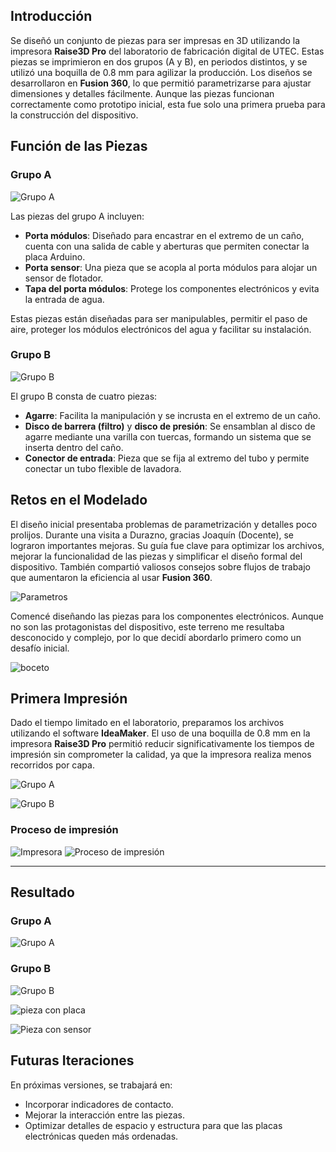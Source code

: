 

## Introducción  
Se diseñó un conjunto de piezas para ser impresas en 3D utilizando la impresora **Raise3D Pro** del laboratorio de fabricación digital de UTEC. Estas piezas se imprimieron en dos grupos (A y B), en periodos distintos, y se utilizó una boquilla de 0.8 mm para agilizar la producción. Los diseños se desarrollaron en **Fusion 360**, lo que permitió parametrizarse para ajustar dimensiones y detalles fácilmente. Aunque las piezas funcionan correctamente como prototipo inicial, esta fue solo una primera prueba para la construcción del dispositivo.  

## Función de las Piezas  

### Grupo A

![Grupo A](<../images/PI_IMG/impresiones 3D/Prototipo_PRESENTACIÓN _piezasA.png>)  

Las piezas del grupo A incluyen:  
- **Porta módulos**: Diseñado para encastrar en el extremo de un caño, cuenta con una salida de cable y aberturas que permiten conectar la placa Arduino.  
- **Porta sensor**: Una pieza que se acopla al porta módulos para alojar un sensor de flotador.  
- **Tapa del porta módulos**: Protege los componentes electrónicos y evita la entrada de agua.  

Estas piezas están diseñadas para ser manipulables, permitir el paso de aire, proteger los módulos electrónicos del agua y facilitar su instalación.  

### Grupo B

  ![Grupo B](<../images/PI_IMG/impresiones 3D/Prototipo_PRESENTACIÓN_PIEZAS_B.png>)

El grupo B consta de cuatro piezas:  
- **Agarre**: Facilita la manipulación y se incrusta en el extremo de un caño.  
- **Disco de barrera (filtro)** y **disco de presión**: Se ensamblan al disco de agarre mediante una varilla con tuercas, formando un sistema que se inserta dentro del caño.  
- **Conector de entrada**: Pieza que se fija al extremo del tubo y permite conectar un tubo flexible de lavadora.  

## Retos en el Modelado  
El diseño inicial presentaba problemas de parametrización y detalles poco prolijos. Durante una visita a Durazno, gracias Joaquín (Docente), se lograron importantes mejoras. Su guía fue clave para optimizar los archivos, mejorar la funcionalidad de las piezas y simplificar el diseño formal del dispositivo. También compartió valiosos consejos sobre flujos de trabajo que aumentaron la eficiencia al usar **Fusion 360**.  

![Parametros](<../images/PI_IMG/impresiones 3D/parametros.png>)

Comencé diseñando las piezas para los componentes electrónicos. Aunque no son las protagonistas del dispositivo, este terreno me resultaba desconocido y complejo, por lo que decidí abordarlo primero como un desafío inicial.  

![boceto](<../images/PI_IMG/impresiones 3D/boceto_01.png>)


## Primera Impresión  
Dado el tiempo limitado en el laboratorio, preparamos los archivos utilizando el software **IdeaMaker**. El uso de una boquilla de 0.8 mm en la impresora **Raise3D Pro** permitió reducir significativamente los tiempos de impresión sin comprometer la calidad, ya que la impresora realiza menos recorridos por capa.

![Grupo A](<../images/PI_IMG/impresiones 3D/grupo-A.gif>)

![Grupo B](<../images/PI_IMG/impresiones 3D/CAP_IDEAMKER.png>)

### Proceso de impresión
![Impresora](<../images/PI_IMG/impresiones 3D/impresora.png>)
![Proceso de impresión](<../images/PI_IMG/impresiones 3D/Impresion.jpg>)

------------

## Resultado

### Grupo A
![Grupo A](<../images/PI_IMG/impresiones 3D/grupo_A_impresas.png>)

### Grupo B
![Grupo B](<../images/PI_IMG/impresiones 3D/grupo_B_impresas.png>)

![pieza con placa](<../images/PI_IMG/impresiones 3D/pieza_con_plca.png>)

![Pieza con sensor](<../images/PI_IMG/impresiones 3D/pieza_con_sensor.png>)

## Futuras Iteraciones  
En próximas versiones, se trabajará en:  
- Incorporar indicadores de contacto.  
- Mejorar la interacción entre las piezas.  
- Optimizar detalles de espacio y estructura para que las placas electrónicas queden más ordenadas.  


